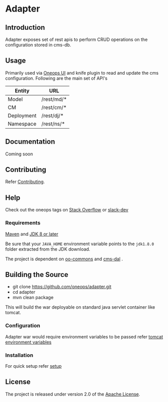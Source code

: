# Adapter
## Introduction

Adapter exposes set of rest apis to perform CRUD operations on the configuration stored in cms-db.    

## Usage

Primarily used via [Oneops UI][] and knife plugin  to read and update the cms configuration. Following are the main set of API's  
 
|Entity| URL   |
|---|---|
|  Model |/rest/md/*  |
| CM  |/rest/cm/*|
|  Deployment | /rest/dj/*  |
|  Namespace |/rest/ns/*  |


## Documentation
Coming soon

## Contributing

Refer [Contributing][]. 

## Help

Check out the oneops tags on [Stack Overflow][] or [slack-dev][] 

### Requirements

[Maven][]  and [JDK 8  or later][JDK8 build] 

Be sure that your `JAVA_HOME` environment variable points to the `jdk1.8.0` folder
extracted from the JDK download.
 
The project is dependent on [oo-commons][] and [cms-dal][] . 
 

## Building the Source

* git clone https://github.com/oneops/adapter.git
* cd adapter 
* mvn clean package 

This will build the war deployable on standard java servlet container like tomcat.

### Configuration

Adapter war would require environment variables to be passed refer [tomcat environment variables][]  

### Installation
For quick setup refer [setup][] 


## License
The project is released under version 2.0 of the [Apache License](http://www.apache.org/licenses/LICENSE-2.0).



[Maven]: http://maven.apache.org/
[Git]: http://help.github.com/set-up-git-redirect
[JDK8 build]: http://www.oracle.com/technetwork/java/javase/downloads
[Apache License]: http://www.apache.org/licenses/LICENSE-2.0
[Stack Overflow]: http://stackoverflow.com/tags/oneops
[slack-dev]:https://oneops.slack.com/messages/devel/messages
[oo-commons]:../../../oo-commons
[cms-dal]:../../../cmsdal
[Oneops UI]:../../../display
[setup]:../../../setup
[Client]:../../../cli
[Contributing]:https://github.com/oneops/developer-doc/blob/master/_contribution/index.md
[tomcat environment variables]:../../../dev-tools/blob/master/setup-scripts/tom_setenv.sh
